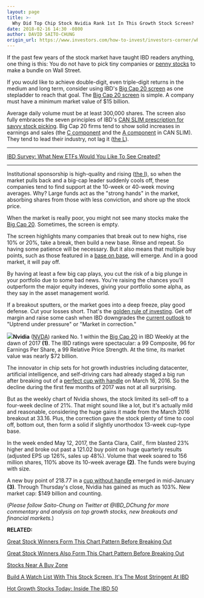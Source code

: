 ```yaml
---
layout: page
title: >-
  Why Did Top Chip Stock Nvidia Rank 1st In This Growth Stock Screen?
date: 2018-02-16 14:30 -0800
author: DAVID SAITO-CHUNG
origin_url: https://www.investors.com/how-to-invest/investors-corner/why-did-top-chip-stock-nvidia-rank-1st-in-this-growth-stock-screen
---
```





If the past few years of the stock market have taught IBD readers anything, one thing is this: You do not have to pick tiny companies or [penny stocks](https://www.investors.com/how-to-invest/investors-corner/how-to-trade-stocks-why-most-penny-stocks-fail-to-make-investors-rich/) to make a bundle on Wall Street.









 
 
 If you would like to achieve double-digit, even triple-digit returns in the medium and long term, consider using IBD's [Big Cap 20 screen](https://research.investors.com/stock-lists/big-cap-20/) as one stepladder to reach that goal.
The [Big Cap 20 screen](https://research.investors.com/stock-lists/big-cap-20/) is simple. A company must have a minimum market value of \$15 billion.


Average daily volume must be at least 300,000 shares. The screen also fully embraces the seven principles of IBD's [CAN SLIM prescription for savvy stock picking](https://www.investors.com/ibd-university/can-slim/). Big Cap 20 firms tend to show solid increases in earnings and sales (the [C component](https://www.investors.com/ibd-university/can-slim/quarterly-earnings/) and the [A component](https://www.investors.com/ibd-university/can-slim/annual-earnings/) in CAN SLIM). They tend to lead their industry, not lag it ([the L](https://www.investors.com/ibd-university/can-slim/leader-laggard/)).




---


[IBD Survey: What New ETFs Would You Like To See Created?](https://investors.qualtrics.com/jfe/form/SV_bf4H4KZnjrr8OPP)


---


Institutional sponsorship is high-quality and rising ([the I](https://www.investors.com/ibd-university/can-slim/institutional-sponsorship/)), so when the market pulls back and a big-cap leader suddenly cools off, these companies tend to find support at the 10-week or 40-week moving averages. Why? Large funds act as the "strong hands" in the market, absorbing shares from those with less conviction, and shore up the stock price.


When the market is really poor, you might not see many stocks make the [Big Cap 20](https://research.investors.com/stock-lists/big-cap-20/). Sometimes, the screen is empty.



The screen highlights many companies that break out to new highs, rise 10% or 20%, take a break, then build a new base. Rinse and repeat. So having some patience will be necessary. But it also means that multiple buy points, such as those featured in a [base on base](https://www.investors.com/how-to-invest/investors-corner/charts-101-how-the-base-on-base-etches-superb-stock-gains/), will emerge. And in a good market, it will pay off.


By having at least a few big cap plays, you cut the risk of a big plunge in your portfolio due to some bad news. You're raising the chances you'll outperform the major equity indexes, giving your portfolio some alpha, as they say in the asset management world.


If a breakout sputters, or the market goes into a deep freeze, play good defense. Cut your losses short. That's the [golden rule of investing](https://www.investors.com/how-to-invest/investors-corner/still-the-no-1-rule-for-stock-investors-always-cut-your-losses-short/). Get off margin and raise some cash when IBD downgrades the [current outlook](https://research.investors.com/markettrend.aspx) to "Uptrend under pressure" or "Market in correction."


**![](https://www.investors.com/wp-content/uploads/2018/02/ICnvda_021918-300x161.jpg)Nvidia** ([NVDA](https://research.investors.com/quote.aspx?symbol=NVDA)) ranked No. 1 within the [Big Cap 20](https://research.investors.com/stock-lists/big-cap-20/) in IBD Weekly at the dawn of 2017 **(1)**. The IBD ratings were spectacular: a 99 Composite, 96 for Earnings Per Share, a 99 Relative Price Strength. At the time, its market value was nearly \$72 billion.


The innovator in chip sets for hot growth industries including datacenter, artificial intelligence, and self-driving cars had already staged a big run after breaking out of a [perfect cup with handle](https://www.investors.com/how-to-invest/investors-corner/the-basics-how-to-analyze-a-stocks-cup-with-handle/) on March 16, 2016. So the decline during the first few months of 2017 was not at all surprising.


But as the weekly chart of Nvidia shows, the stock limited its sell-off to a four-week decline of 21%. That might sound like a lot, but it's actually mild and reasonable, considering the huge gains it made from the March 2016 breakout at 33.16. Plus, the correction gave the stock plenty of time to cool off, bottom out, then form a solid if slightly unorthodox 13-week cup-type base.


In the week ended May 12, 2017, the Santa Clara, Calif., firm blasted 23% higher and broke out past a 121.02 buy point on huge quarterly results (adjusted EPS up 126%, sales up 48%). Volume that week soared to 156 million shares, 110% above its 10-week average **(2)**. The funds were buying with size.


A new buy point of 218.77 in a [cup without handle](https://www.investors.com/how-to-invest/investors-corner/investing-202-why-some-great-cup-bases-dont-form-a-handle/) emerged in mid-January **(3)**. Through Thursday's close, Nvidia has gained as much as 103%. New market cap: \$149 billion and counting.


(*Please follow Saito-Chung on Twitter at @IBD\_DChung for more commentary and analysis on top growth stocks, new breakouts and financial markets.*)


**RELATED:**


[Great Stock Winners Form This Chart Pattern Before Breaking Out](https://www.investors.com/how-to-invest/investors-corner/the-basics-how-to-analyze-a-stocks-cup-with-handle/)


[Great Stock Winners Also Form This Chart Pattern Before Breaking Out](https://www.investors.com/how-to-invest/investors-corner/charts-101-how-the-base-on-base-etches-superb-stock-gains/)


[Stocks Near A Buy Zone](https://www.investors.com/category/stock-lists/stocks-near-a-buy-zone/)


[Build A Watch List With This Stock Screen, It's The Most Stringent At IBD](https://research.investors.com/stock-lists/sector-leaders)


[Hot Growth Stocks Today: Inside The IBD 50](https://research.investors.com/stock-lists/ibd-50/)




